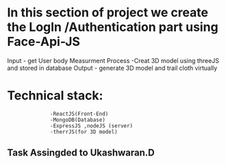 # In this section of project we create the LogIn /Authentication part using Face-Api-JS
  Input   - get User body Measurment
  Process -Creat 3D model using threeJS and stored in database
  Output  - generate 3D model and trail cloth virtually

 # Technical stack:
                  -ReactJS(Front-End)
                  -MongoDB(Database)
                  -ExpressJS ,nodeJS (server)
                  -therrJS(for 3D model)



## Task Assingded to Ukashwaran.D